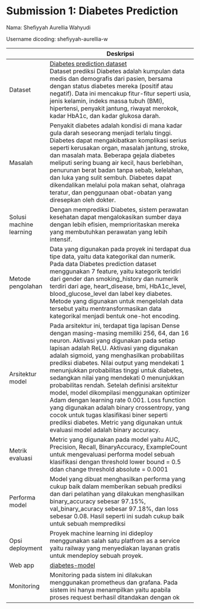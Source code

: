# Submission 1: Diabetes Prediction
Nama: Shefiyyah Aurellia Wahyudi

Username dicoding: shefiyyah-aurellia-w

| | Deskripsi |
| ----------- | ----------- |
| Dataset | [Diabetes prediction dataset](https://www.kaggle.com/datasets/iammustafatz/diabetes-prediction-dataset)<br> Dataset prediksi Diabetes adalah kumpulan data medis dan demografis dari pasien, bersama dengan status diabetes mereka (positif atau negatif). Data ini mencakup fitur-fitur seperti usia, jenis kelamin, indeks massa tubuh (BMI), hipertensi, penyakit jantung, riwayat merokok, kadar HbA1c, dan kadar glukosa darah. |
| Masalah | Penyakit diabetes adalah kondisi di mana kadar gula darah seseorang menjadi terlalu tinggi. Diabetes dapat mengakibatkan komplikasi serius seperti kerusakan organ, masalah jantung, stroke, dan masalah mata. Beberapa gejala diabetes meliputi sering buang air kecil, haus berlebihan, penurunan berat badan tanpa sebab, kelelahan, dan luka yang sulit sembuh. Diabetes dapat dikendalikan melalui pola makan sehat, olahraga teratur, dan penggunaan obat-obatan yang diresepkan oleh dokter. |
| Solusi machine learning | Dengan memprediksi Diabetes, sistem perawatan kesehatan dapat mengalokasikan sumber daya dengan lebih efisien, memprioritaskan mereka yang membutuhkan perawatan yang lebih intensif. |
| Metode pengolahan | Data yang digunakan pada proyek ini terdapat dua tipe data, yaitu data kategorikal dan numerik. Pada data Diabetes prediction dataset menggunakan 7 feature, yaitu kategorik teridiri dari gender dan smoking_history dan numerik terdiri dari age, heart_disease, bmi, HbA1c_level, blood_glucose_level dan label key diabetes. Metode yang digunakan untuk mengelolah data tersebut yaitu mentransformasikan data kategorikal menjadi bentuk one-hot encoding.  |
| Arsitektur model |  Pada arsitektur ini, terdapat tiga lapisan Dense dengan masing-masing memiliki 256, 64, dan 16 neuron. Aktivasi yang digunakan pada setiap lapisan adalah ReLU. Aktivasi yang digunakan adalah sigmoid, yang menghasilkan probabilitas prediksi diabetes. Nilai output yang mendekati 1 menunjukkan probabilitas tinggi untuk diabetes, sedangkan nilai yang mendekati 0 menunjukkan probabilitas rendah. Setelah definisi arsitektur model, model dikompilasi menggunakan optimizer Adam dengan learning rate 0.001. Loss function yang digunakan adalah binary crossentropy, yang cocok untuk tugas klasifikasi biner seperti prediksi diabetes. Metric yang digunakan untuk evaluasi model adalah binary accuracy. |
| Metrik evaluasi | Metric yang digunakan pada model yaitu AUC, Precision, Recall, BinaryAccuracy, ExampleCount untuk mengevaluasi performa model sebuah klasifikasi dengan threshold lower bound = 0.5 ddan change threshold absolute = 0.0001|
| Performa model |Model yang dibuat menghasilkan performa yang cukup baik dalam memberikan sebuah prediksi dan dari pelatihan yang dilakukan menghasilkan binary_accuracy sebesar 97.15%, val_binary_acuracy sebesar 97.18%, dan loss sebesar 0.08. Hasil seperti ini sudah cukup baik untuk sebuah memprediksi |
| Opsi deployment | Proyek machine learning ini dideploy menggunakan salah satu platfrom as a service yaitu railway  yang menyediakan layanan gratis untuk mendeploy sebuah proyek.|
| Web app |  [diabetes-model](https://diabetes-prediction-production.up.railway.app/v1/models/diabetes-model/metadata)|
| Monitoring | Monitoring pada sistem ini dilakukan menggunakan prometheus dan grafana. Pada sistem ini hanya  menampilkan yaitu apabila proses request berhasil ditandakan dengan ok |


